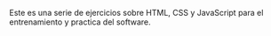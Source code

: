Este es una serie de ejercicios sobre HTML, CSS y JavaScript para el entrenamiento y practica del software. 